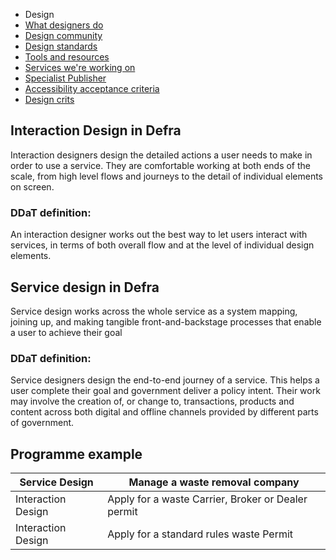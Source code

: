 <!-- Nav -->
* Design
* [What designers do](/design.md)
* [Design community](/community.md)
* [Design standards](/standards.md)
* [Tools and resources](/tools-and-resources.md)
* [Services we're working on](/service-teams.md)
* [Specialist Publisher](/specialist-publisher.md)
* [Accessibility acceptance criteria](/accessibility-acceptance-criteria.md)
* [Design crits](/design-crits.md)

<!-- # Design in Defra

Service design - Design a series of interactions

Interaction design - The design of interactions (in a service) -->

## Interaction Design in Defra

Interaction designers design the detailed actions a user needs to make in order to use a service. They are comfortable working at both ends of the scale, from high level flows and journeys to the detail of individual elements on screen.


### DDaT definition:

An interaction designer works out the best way to let users interact with services, in terms of both overall flow and at the level of individual design elements.


<!-- ### Scope

* touchpoints
* user journeys
* actions
* tasks

### Scale/zoom

* high level - User journey maps
* mid level - Flow diagram, Interaction sequence, Screen sequence, Question sequence
* low level - Structure, Screen layout, Components


### Goal

* visualise a users perspective
* highlight pain points
* highlight areas for improvement
* design how users interact with services

### focus

* users
* context
* situations
* when/where
* time
* inclusivity
* accessibility
* useability -->

## Service design in Defra

Service design works across the whole service as a system mapping, joining up, and making tangible front-and-backstage processes that enable a user to achieve their goal

### DDaT definition:

Service designers design the end-to-end journey of a service. This helps a user complete their goal and government deliver a policy intent. Their work may involve the creation of, or change to, transactions, products and content across both digital and offline channels provided by different parts of government.


## Programme example

| Service Design | Manage a waste removal company |
| --- | --- |
| Interaction Design | Apply for a waste Carrier, Broker or Dealer permit |
| Interaction Design | Apply for a standard rules waste Permit |
